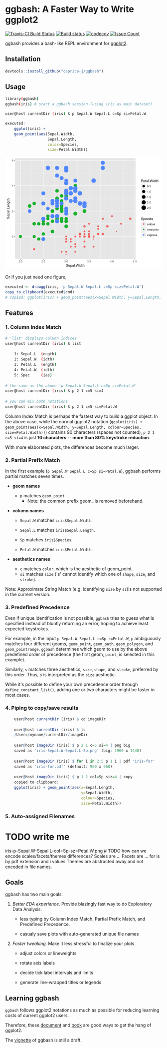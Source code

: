 <!-- README.md is generated from README.Rmd. Please edit that file -->
ggbash: A Faster Way to Write ggplot2
=====================================

[![Travis-CI Build Status](https://travis-ci.org/caprice-j/ggbash.svg?branch=master)](https://travis-ci.org/caprice-j/ggbash) [![Build status](https://ci.appveyor.com/api/projects/status/vfia7i1hfowhpqhs?svg=true)](https://ci.appveyor.com/project/caprice-j/ggbash) [![codecov](https://codecov.io/gh/caprice-j/ggbash/branch/master/graph/badge.svg)](https://codecov.io/gh/caprice-j/ggbash) <!-- [![Coverage Status](https://coveralls.io/repos/github/caprice-j/ggbash/badge.svg)](https://coveralls.io/github/caprice-j/ggbash) --> [![Issue Count](https://codeclimate.com/github/caprice-j/ggbash/badges/issue_count.svg)](https://codeclimate.com/github/caprice-j/ggbash/issues)

ggbash provides a bash-like REPL environment for [ggplot2](https://github.com/tidyverse/ggplot2).

Installation
------------

``` r
devtools::install_github("caprice-j/ggbash")
```

Usage
-----

``` bash
library(ggbash)
ggbash(iris) # start a ggbash session (using iris as main dataset)
```

``` bash
user@host currentDir (iris) $ p Sepal.W Sepal.L c=Sp si=Petal.W
```

``` r
executed:
    ggplot(iris) +
    geom_point(aes(Sepal.Width,
                   Sepal.Length,
                   color=Species,
                   size=Petal.Width))
```

![](README_files/figure-markdown_github/unnamed-chunk-6-1.png)

Or if you just need one figure,

``` r
executed <- drawgg(iris, 'p Sepal.W Sepal.L c=Sp siz=Petal.W')
copy_to_clipboard(executed$cmd)
# copied: ggplot(iris) + geom_point(aes(x=Sepal.Width, y=Sepal.Length, colour=Species, size=Petal.Width))
```

Features
--------

### 1. Column Index Match

``` bash
# 'list' displays column indices
user@host currentDir (iris) $ list

    1: Sepal.L  (ength)
    2: Sepal.W  (idth)
    3: Petal.L  (ength)
    4: Petal.W  (idth)      
    5: Spec     (ies)

# the same as the above 'p Sepal.W Sepal.L c=Sp si=Petal.W'
user@host currentDir (iris) $ p 2 1 c=5 si=4

# you can mix both notations
user@host currentDir (iris) $ p 2 1 c=5 si=Petal.W
```

Column Index Match is perhaps the fastest way to build a ggplot object. In the above case, while the normal ggplot2 notation (`ggplot(iris) + geom_point(aes(x=Sepal.Width, y=Sepal.Length, colour=Species, size=Petal.Width))`) contains 90 characters (spaces not counted), `p 2 1 c=5 si=4` is just **10 characters -- more than 80% keystroke reduction**.

With more elaborated plots, the differences become much larger.

### 2. Partial Prefix Match

In the first example (`p Sepal.W Sepal.L c=Sp si=Petal.W`), ggbash performs partial matches seven times.

-   **geom names**
    -   `p` matches `geom_point`
        -   Note: the common prefix geom\_ is removed beforehand.
-   **column names**
    -   `Sepal.W` matches `iris$Sepal.Width`.

    -   `Sepal.L` matches `iris$Sepal.Length`.

    -   `Sp` matches `iris$Species`.

    -   `Petal.W` matches `iris$Petal.Width`.

-   **aesthetics names**
    -   `c` matches `color`, which is the aesthetic of geom\_point.
    -   `si` matches `size` ('s' cannot identify which one of `shape`, `size`, and `stroke`).

Note: Approximate String Match (e.g. identifying `size` by `sz`)is not supported in the current version.

### 3. Predefined Precedence

Even if unique identification is not possible, `ggbash` tries to guess what is specified instead of bluntly returning an error, hoping to achieve least expected keystrokes.

For example, in the input `p Sepal.W Sepal.L c=Sp s=Petal.W`, `p` ambiguously matches four different geoms, `geom_point`, `geom_path`, `geom_polygon`, and `geom_pointrange`.
`ggbash` determines which geom to use by the above predefined order of precedence (the first geom, `point`, is selected in this example).

Similarly, `s` matches three aesthetics, `size`, `shape`, and `stroke`, preferred by this order. Thus, `s` is interpreted as the `size` aesthetic.

While it's possible to define your own precedence order through `define_constant_list()`, adding one or two characters might be faster in most cases.

### 4. Piping to copy/save results

``` r
    user@host currentDir (iris) $ cd imageDir

    user@host currentDir (iris) $ ls
    /Users/myname/currentDir/imageDir
    
    user@host imageDir (iris) $ p 2 1 c=5 si=4 | png big
    saved as 'iris-Sepal.W-Sepal.L-Sp.png' (big: 1960 x 1440)
    
    user@host imageDir (iris) $ for i in 2:5 p 1 i | pdf 'iris-for'
    saved as 'iris-for.pdf' (default: 960 x 960)
    
    user@host imageDir (iris) $ p 1 2 col=Sp siz=4 | copy
    copied to clipboard:
    ggplot(iris) + geom_point(aes(x=Sepal.Length,
                                  y=Sepal.Width,
                                  colour=Species,
                                  size=Petal.Width))
```

### 5. Auto-assigned Filenames

TODO write me
=============

iris-p-Sepal.W-Sepal.L-col=Sp-sz=Petal.W.png \# TODO how can we encode scales/facets/themes differences? Scales are ... Facets are ... for is by pdf extension and i values Themes are abstracted away and not encoded in file names.

Goals
-----

ggbash has two main goals:

1.  *Better EDA experience.* Provide blazingly fast way to do Exploratory Data Analysis.

    -   less typing by Column Index Match, Partial Prefix Match, and Predefined Precedence.

    -   casualy save plots with auto-generated unique file names

2.  *Faster tweaking.* Make it less stressful to finalize your plots.

    -   adjust colors or lineweights

    -   rotate axis labels

    -   decide tick label intervals and limits

    -   generate line-wrapped titles or legends

Learning ggbash
---------------

`ggbash` follows ggplot2 notations as much as possible for reducing learning costs of current ggplot2 users.

Therefore, these [document](http://docs.ggplot2.org/current/) and [book](https://github.com/hadley/ggplot2-book) are good ways to get the hang of ggplot2.

The [vignette](https://github.com/caprice-j/ggbash/blob/master/vignettes/Introduction-to-ggbash.Rmd) of ggbash is still a draft.
